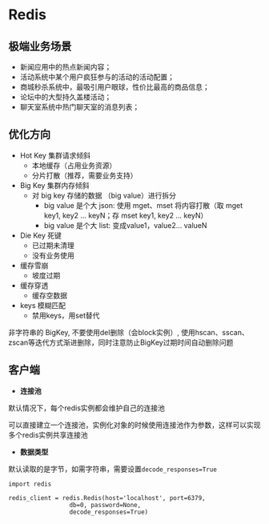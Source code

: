 # Redis

## 极端业务场景

- 新闻应用中的热点新闻内容；
- 活动系统中某个用户疯狂参与的活动的活动配置；
- 商城秒杀系统中，最吸引用户眼球，性价比最高的商品信息；
- 论坛中的大型持久盖楼活动；
- 聊天室系统中热门聊天室的消息列表；


## 优化方向

- Hot Key 集群请求倾斜
    - 本地缓存（占用业务资源）
    - 分片打散（推荐，需要业务支持）
- Big Key 集群内存倾斜
    - 对 big key 存储的数据 （big value）进行拆分
        - big value 是个大 json: 使用 mget、mset 将内容打散（取 mget key1, key2 ... keyN；存 mset key1, key2 ... keyN）
        - big value 是个大 list: 变成value1，value2… valueN
- Die Key 死键
    - 已过期未清理
    - 没有业务使用
- 缓存雪崩
    - 坡度过期
- 缓存穿透
    - 缓存空数据
- keys 模糊匹配
    - 禁用keys，用set替代

非字符串的 BigKey, 不要使用del删除（会block实例）, 使用hscan、sscan、zscan等迭代方式渐进删除，同时注意防止BigKey过期时间自动删除问题


## 客户端

- **连接池**

默认情况下，每个redis实例都会维护自己的连接池

可以直接建立一个连接池，实例化对象的时候使用连接池作为参数，这样可以实现多个redis实例共享连接池


- **数据类型**

默认读取的是字节，如需字符串，需要设置`decode_responses=True`

```
import redis

redis_client = redis.Redis(host='localhost', port=6379,
                 db=0, password=None,
                 decode_responses=True)
```
